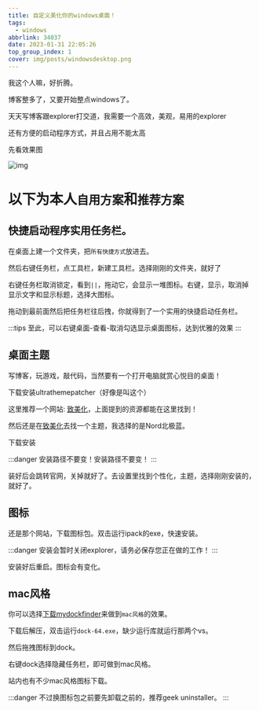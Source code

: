 ```yaml
---
title: 自定义美化你的windows桌面！
tags:
  - windows
abbrlink: 34037
date: 2023-01-31 22:05:26
top_group_index: 1
cover: img/posts/windowsdesktop.png
---
```

我这个人嘛，好折腾。

博客整多了，又要开始整点windows了。

天天写博客跟explorer打交道，我需要一个高效，美观，易用的explorer

还有方便的启动程序方式，并且占用不能太高

先看效果图

![img](/img/posts/windowsdesktop.png)

# 以下为本人`自用方案`和`推荐方案`

## 快捷启动程序实用任务栏。

在桌面上建一个文件夹，把`所有快捷方式`放进去。

然后右键任务栏，点工具栏，新建工具栏。选择刚刚的文件夹，就好了

右键任务栏取消锁定，看到`||`，拖动它，会显示一堆图标。右键，显示，取消掉显示文字和显示标题，选择大图标。

拖动到最前面然后把任务栏往后拽，你就得到了一个实用的快捷启动任务栏。

:::tips
至此，可以右键桌面-查看-取消勾选显示桌面图标，达到优雅的效果
:::

## 桌面主题

写博客，玩游戏，敲代码，当然要有一个打开电脑就赏心悦目的桌面！

下载安装ultrathemepatcher（好像是叫这个）

这里推荐一个网站: [致美化](https://zhutix.com/)，上面提到的资源都能在这里找到！

然后还是在[致美化](https://zhutix.com/)去找一个主题，我选择的是Nord北极蓝。

下载安装

:::danger
安装路径不要变！安装路径不要变！
:::

装好后会跳转官网，关掉就好了。去设置里找到个性化，主题，选择刚刚安装的，就好了。

## 图标

还是那个网站，下载图标包。双击运行ipack的exe，快速安装。

:::danger
安装会暂时关闭explorer，请务必保存您正在做的工作！
:::

安装好后重启。图标会有变化。

## mac风格

你可以选择[下载mydockfinder](https://zhutix.com/tools/mydock/)来做到`mac风格`的效果。

下载后解压，双击运行`dock-64.exe`，缺少运行库就运行那两个vs。

然后拖拽图标到dock。

右键dock选择隐藏任务栏，即可做到mac风格。

站内也有不少mac风格图标下载。

:::danger
不过换图标包之前要先卸载之前的，推荐geek uninstaller。
:::